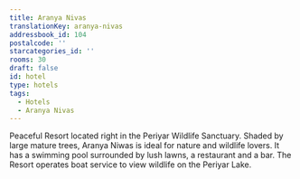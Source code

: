 ```yaml
---
title: Aranya Nivas
translationKey: aranya-nivas
addressbook_id: 104
postalcode: ''
starcategories_id: ''
rooms: 30
draft: false
id: hotel
type: hotels
tags:
  - Hotels
  - Aranya Nivas
---
```

Peaceful Resort located right in the Periyar Wildlife Sanctuary. Shaded by large mature trees, Aranya Niwas is ideal for nature and wildlife lovers. It has a swimming pool surrounded by lush lawns, a restaurant and a bar. The Resort operates boat service to view wildlife on the Periyar Lake.